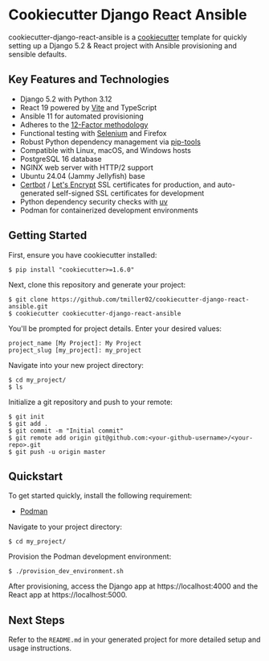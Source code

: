 # Cookiecutter Django React Ansible

cookiecutter-django-react-ansible is a 
[cookiecutter](https://github.com/pydanny/cookiecutter) template for quickly setting up a Django 5.2 & React project with Ansible provisioning and sensible defaults.

## Key Features and Technologies
* Django 5.2 with Python 3.12
* React 19 powered by [Vite](https://vite.dev/) and TypeScript
* Ansible 11 for automated provisioning
* Adheres to the [12-Factor methodology](https://12factor.net/)
* Functional testing with [Selenium](https://selenium-python.readthedocs.io/) and Firefox
* Robust Python dependency management via [pip-tools](https://github.com/jazzband/pip-tools)
* Compatible with Linux, macOS, and Windows hosts
* PostgreSQL 16 database
* NGINX web server with HTTP/2 support
* Ubuntu 24.04 (Jammy Jellyfish) base
* [Certbot](https://certbot.eff.org/about/) / [Let's Encrypt](https://letsencrypt.org/) SSL certificates for production, and auto-generated self-signed SSL certificates for development
* Python dependency security checks with [uv](https://docs.astral.sh/uv/)
* Podman for containerized development environments

## Getting Started

First, ensure you have cookiecutter installed:

```
$ pip install "cookiecutter>=1.6.0"
```

Next, clone this repository and generate your project:

```
$ git clone https://github.com/tmiller02/cookiecutter-django-react-ansible.git
$ cookiecutter cookiecutter-django-react-ansible
```

You'll be prompted for project details. Enter your desired values:

```
project_name [My Project]: My Project
project_slug [my_project]: my_project
```

Navigate into your new project directory:

```
$ cd my_project/
$ ls
```

Initialize a git repository and push to your remote:

```
$ git init
$ git add .
$ git commit -m "Initial commit"
$ git remote add origin git@github.com:<your-github-username>/<your-repo>.git
$ git push -u origin master
```

## Quickstart

To get started quickly, install the following requirement:
* [Podman](https://podman.io/)

Navigate to your project directory:
```
$ cd my_project/
```

Provision the Podman development environment:

```
$ ./provision_dev_environment.sh
```

After provisioning, access the Django app at https://localhost:4000 and the React app at https://localhost:5000.

## Next Steps

Refer to the `README.md` in your generated project for more detailed setup and usage instructions.